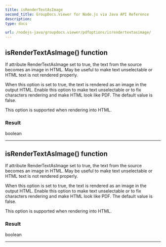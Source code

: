 ```yaml
---
title: isRenderTextAsImage
second_title: GroupDocs.Viewer for Node.js via Java API Reference
description: 
type: docs

url: /nodejs-java/groupdocs.viewer/pdfoptions/isrendertextasimage/
---
```


## isRenderTextAsImage()  function
If attribute RenderTextAsImage set to true, the text from the source becomes an image in HTML.
 May be useful to make text unselectable
 or HTML text is not rendered properly.
 
 When this option is set to true, the text is rendered as an image in the output HTML.
 Enable this option to make text unselectable or to fix characters rendering and make HTML look like PDF.
 The default value is false.
 
 This option is supported when rendering into HTML.

### Result
boolean


---


## isRenderTextAsImage()  function
If attribute RenderTextAsImage set to true, the text from the source becomes an image in HTML.
 May be useful to make text unselectable
 or HTML text is not rendered properly.
 
 When this option is set to true, the text is rendered as an image in the output HTML.
 Enable this option to make text unselectable or to fix characters rendering and make HTML look like PDF.
 The default value is false.
 
 This option is supported when rendering into HTML.

### Result
boolean


---


